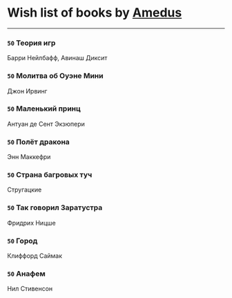 # Wish list of books by [Amedus](https://plus.google.com/u/0/110264801141878066061/)
---

### `50` Теория игр
Барри Нейлбафф, Авинаш Диксит

### `50` Молитва об Оуэне Мини
Джон Ирвинг

### `50` Маленький принц
Антуан де Сент Экзюпери

### `50` Полёт дракона
Энн Маккефри

### `50` Страна багровых туч
Стругацкие

### `50` Так говорил Заратустра
Фридрих Ницше

### `50` Город
Клиффорд Саймак

### `50` Анафем
Нил Стивенсон

